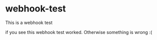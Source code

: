 # webhook-test
This is a webhook test

if you see this webhook test worked. Otherwise something is wrong :(
